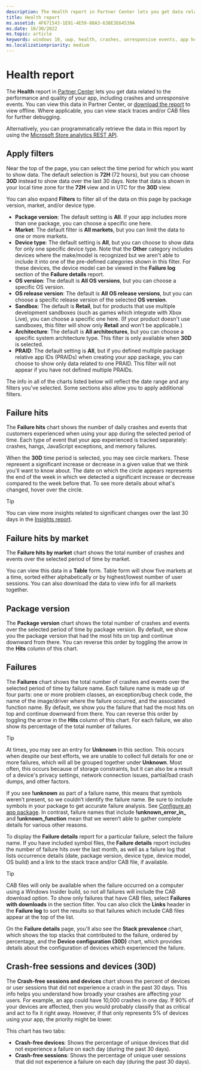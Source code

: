```yaml
---
description: The Health report in Partner Center lets you get data related to the performance and quality of your app, including crashes and unresponsive events.
title: Health report
ms.assetid: 4F671543-1E91-4E59-88A3-638E3E64539A
ms.date: 10/30/2022
ms.topic: article
keywords: windows 10, uwp, health, crashes, unresponsive events, app health, health data, stack trace, cab file, failure, failures, pdb, symbols
ms.localizationpriority: medium
---
```

# Health report

The **Health** report in [Partner Center](https://partner.microsoft.com/dashboard) lets you get data related to the performance and quality of your app, including crashes and unresponsive events. You can view this data in Partner Center, or [download the report](download-analytic-reports.md) to view offline. Where applicable, you can view stack traces and/or CAB files for further debugging.

Alternatively, you can programmatically retrieve the data in this report by using the [Microsoft Store analytics REST API](/windows/uwp/monetize/access-analytics-data-using-windows-store-services).


## Apply filters

Near the top of the page, you can select the time period for which you want to show data. The default selection is **72H** (72 hours), but you can choose **30D** instead to show data over the last 30 days. Note that data is shown in your local time zone for the **72H** view and in UTC for the **30D** view.

You can also expand **Filters** to filter all of the data on this page by package version, market, and/or device type.

-   **Package version**: The default setting is **All**. If your app includes more than one package, you can choose a specific one here.
-   **Market**: The default filter is **All markets**, but you can limit the data to one or more markets.
-   **Device type**: The default setting is **All**, but you can choose to show data for only one specific device type. Note that the **Other** category includes devices where the make/model is recognized but we aren't able to include it into one of the pre-defined categories shown in this filter. For these devices, the device model can be viewed in the **Failure log** section of the **Failure details** report.  
-   **OS version**: The default is **All OS versions**, but you can choose a specific OS version.
-   **OS release version**: The default is **All OS release versions**, but you can choose a specific release version of the selected **OS version**.
-   **Sandbox**: The default is **Retail**, but for products that use multiple development sandboxes (such as games which integrate with Xbox Live), you can choose a specific one here. (If your product doesn't use sandboxes, this filter will show only **Retail** and won't be applicable.)
-   **Architecture**: The default is **All architectures**, but you can choose a specific system architecture type. This filter is only available when **30D** is selected.
-   **PRAID**: The default setting is **All**, but if you defined multiple package relative app IDs (PRAIDs) when creating your app package, you can choose to show only data related to one PRAID. This filter will not appear if you have not defined multiple PRAIDs.

The info in all of the charts listed below will reflect the date range and any filters you've selected. Some sections also allow you to apply additional filters.


## Failure hits

The **Failure hits** chart shows the number of daily crashes and events that customers experienced when using your app during the selected period of time. Each type of event that your app experienced is tracked separately: crashes, hangs, JavaScript exceptions, and memory failures.

When the **30D** time period is selected, you may see circle markers. These represent a significant increase or decrease in a given value that we think you'll want to know about. The date on which the circle appears represents the end of the week in which we detected a significant increase or decrease compared to the week before that. To see more details about what's changed, hover over the circle.  

> [!TIP]
> You can view more insights related to significant changes over the last 30 days in the [Insights report](insights-report.md).

## Failure hits by market

The **Failure hits by market** chart shows the total number of crashes and events over the selected period of time by market.

You can view this data in a **Table** form. Table form will show five markets at a time, sorted either alphabetically or by highest/lowest number of user sessions. You can also download the data to view info for all markets together.


## Package version

The **Package version** chart shows the total number of crashes and events over the selected period of time by package version. By default, we show you the package version that had the most hits on top and continue downward from there. You can reverse this order by toggling the arrow in the **Hits** column of this chart.

## Failures

The **Failures** chart shows the total number of crashes and events over the selected period of time by failure name. Each failure name is made up of four parts: one or more problem classes, an exception/bug check code, the name of the image/driver where the failure occurred, and the associated function name. By default, we show you the failure that had the most hits on top and continue downward from there. You can reverse this order by toggling the arrow in the **Hits** column of this chart. For each failure, we also show its percentage of the total number of failures.

> [!TIP]
> At times, you may see an entry for **Unknown** in this section. This occurs when despite our best efforts, we are unable to collect full details for one or more failures, which will all be grouped together under **Unknown**. Most often, this occurs because of storage constraints, but it can also be a result of a device's privacy settings, network connection issues, partial/bad crash dumps, and other factors.
>
> If you see **!unknown** as part of a failure name, this means that symbols weren’t present, so we couldn’t identify the failure name. Be sure to include symbols in your package to get accurate failure analysis. See [Configure an app package](/windows/msix/package/packaging-uwp-apps#configure-an-app-package). In contrast, failure names that include **!unknown_error_in_** and **!unknown_function** mean that we weren’t able to gather complete details for various other reasons.

To display the **Failure details** report for a particular failure, select the failure name. If you have included symbol files, the **Failure details** report includes the number of failure hits over the last month, as well as a failure log that lists occurrence details (date, package version, device type, device model, OS build) and a link to the stack trace and/or CAB file, if available.

> [!TIP]
> CAB files will only be available when the failure occurred on a computer using a Windows Insider build, so not all failures will include the CAB download option. To show only failures that have CAB files, select **Failures with downloads** in the section filter. You can also click the **Links** header in the **Failure log** to sort the results so that failures which include CAB files appear at the top of the list.

On the **Failure details** page, you'll also see the **Stack prevalence** chart, which shows the top stacks that contributed to the failure, ordered by percentage, and the **Device configuration (30D)** chart, which provides details about the configuration of devices which experienced the failure. 


## Crash-free sessions and devices (30D)

The **Crash-free sessions and devices** chart shows the percent of devices or user sessions that did not experience a crash in the past 30 days. This info helps you understand how broadly your crashes are affecting your users. For example, an app could have 10,000 crashes in one day. If 90% of your devices are affected, then you would probably classify that as critical and act to fix it right away. However, if that only represents 5% of devices using your app, the priority might be lower.

This chart has two tabs:
- **Crash-free devices**: Shows the percentage of unique devices that did not experience a failure on each day (during the past 30 days).
- **Crash-free sessions**: Shows the percentage of unique user sessions that did not experience a failure on each day (during the past 30 days).


 

 
